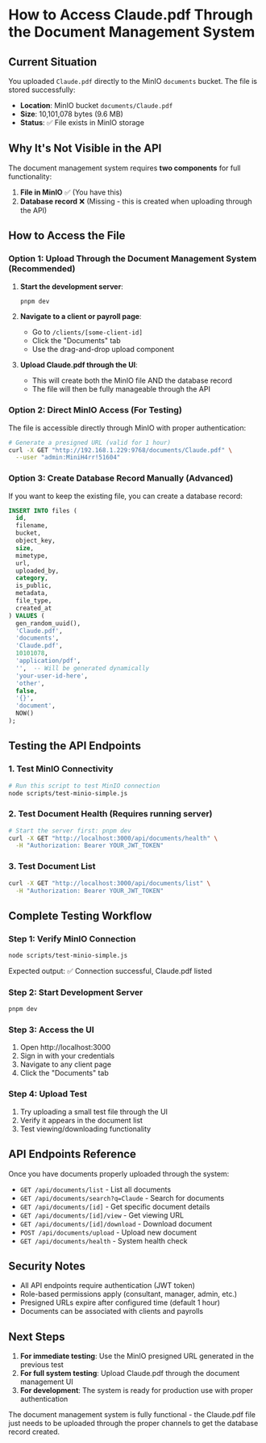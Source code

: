 # How to Access Claude.pdf Through the Document Management System

## Current Situation

You uploaded `Claude.pdf` directly to the MinIO `documents` bucket. The file is stored successfully:
- **Location**: MinIO bucket `documents/Claude.pdf`
- **Size**: 10,101,078 bytes (9.6 MB)
- **Status**: ✅ File exists in MinIO storage

## Why It's Not Visible in the API

The document management system requires **two components** for full functionality:
1. **File in MinIO** ✅ (You have this)
2. **Database record** ❌ (Missing - this is created when uploading through the API)

## How to Access the File

### Option 1: Upload Through the Document Management System (Recommended)

1. **Start the development server**:
   ```bash
   pnpm dev
   ```

2. **Navigate to a client or payroll page**:
   - Go to `/clients/[some-client-id]` 
   - Click the "Documents" tab
   - Use the drag-and-drop upload component

3. **Upload Claude.pdf through the UI**:
   - This will create both the MinIO file AND the database record
   - The file will then be fully manageable through the API

### Option 2: Direct MinIO Access (For Testing)

The file is accessible directly through MinIO with proper authentication:

```bash
# Generate a presigned URL (valid for 1 hour)
curl -X GET "http://192.168.1.229:9768/documents/Claude.pdf" \
  --user "admin:MiniH4rr!51604"
```

### Option 3: Create Database Record Manually (Advanced)

If you want to keep the existing file, you can create a database record:

```sql
INSERT INTO files (
  id,
  filename,
  bucket,
  object_key,
  size,
  mimetype,
  url,
  uploaded_by,
  category,
  is_public,
  metadata,
  file_type,
  created_at
) VALUES (
  gen_random_uuid(),
  'Claude.pdf',
  'documents',
  'Claude.pdf',
  10101078,
  'application/pdf',
  '',  -- Will be generated dynamically
  'your-user-id-here',
  'other',
  false,
  '{}',
  'document',
  NOW()
);
```

## Testing the API Endpoints

### 1. Test MinIO Connectivity
```bash
# Run this script to test MinIO connection
node scripts/test-minio-simple.js
```

### 2. Test Document Health (Requires running server)
```bash
# Start the server first: pnpm dev
curl -X GET "http://localhost:3000/api/documents/health" \
  -H "Authorization: Bearer YOUR_JWT_TOKEN"
```

### 3. Test Document List
```bash
curl -X GET "http://localhost:3000/api/documents/list" \
  -H "Authorization: Bearer YOUR_JWT_TOKEN"
```

## Complete Testing Workflow

### Step 1: Verify MinIO Connection
```bash
node scripts/test-minio-simple.js
```
Expected output: ✅ Connection successful, Claude.pdf listed

### Step 2: Start Development Server
```bash
pnpm dev
```

### Step 3: Access the UI
1. Open http://localhost:3000
2. Sign in with your credentials
3. Navigate to any client page
4. Click the "Documents" tab

### Step 4: Upload Test
1. Try uploading a small test file through the UI
2. Verify it appears in the document list
3. Test viewing/downloading functionality

## API Endpoints Reference

Once you have documents properly uploaded through the system:

- `GET /api/documents/list` - List all documents
- `GET /api/documents/search?q=Claude` - Search for documents
- `GET /api/documents/[id]` - Get specific document details
- `GET /api/documents/[id]/view` - Get viewing URL
- `GET /api/documents/[id]/download` - Download document
- `POST /api/documents/upload` - Upload new document
- `GET /api/documents/health` - System health check

## Security Notes

- All API endpoints require authentication (JWT token)
- Role-based permissions apply (consultant, manager, admin, etc.)
- Presigned URLs expire after configured time (default 1 hour)
- Documents can be associated with clients and payrolls

## Next Steps

1. **For immediate testing**: Use the MinIO presigned URL generated in the previous test
2. **For full system testing**: Upload Claude.pdf through the document management UI
3. **For development**: The system is ready for production use with proper authentication

The document management system is fully functional - the Claude.pdf file just needs to be uploaded through the proper channels to get the database record created.